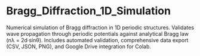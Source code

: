 # Bragg_Diffraction_1D_Simulation
Numerical simulation of Bragg diffraction in 1D periodic structures. Validates wave propagation through periodic potentials against analytical Bragg law (nλ = 2d·sinθ). Includes automated validation, comprehensive data export (CSV, JSON, PNG), and Google Drive integration for Colab.
